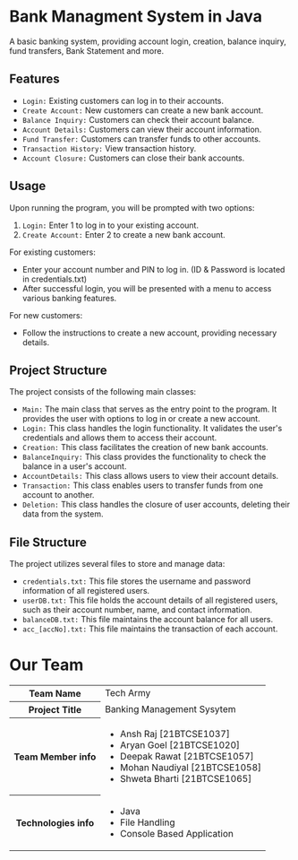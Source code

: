 # Bank Managment System in Java

A basic banking system, providing account login, creation, balance inquiry, fund transfers, Bank Statement and more. 

## Features

- `Login:` Existing customers can log in to their accounts.
- `Create Account:` New customers can create a new bank account.
- `Balance Inquiry:` Customers can check their account balance.
- `Account Details:` Customers can view their account information.
- `Fund Transfer:` Customers can transfer funds to other accounts.
- `Transaction History:` View transaction history.
- `Account Closure:` Customers can close their bank accounts.

## Usage

Upon running the program, you will be prompted with two options:
1. `Login:` Enter 1 to log in to your existing account.
2. `Create Account:` Enter 2 to create a new bank account.

For existing customers:
- Enter your account number and PIN to log in. (ID & Password is located in credentials.txt)
- After successful login, you will be presented with a menu to access various banking features.

For new customers:
- Follow the instructions to create a new account, providing necessary details.

## Project Structure
The project consists of the following main classes:

- `Main:` The main class that serves as the entry point to the program. It provides the user with options to log in or create a new account.
- `Login:` This class handles the login functionality. It validates the user's credentials and allows them to access their account.
- `Creation:` This class facilitates the creation of new bank accounts.
- `BalanceInquiry:` This class provides the functionality to check the balance in a user's account.
- `AccountDetails:` This class allows users to view their account details.
- `Transaction:` This class enables users to transfer funds from one account to another.
- `Deletion:` This class handles the closure of user accounts, deleting their data from the system.

## File Structure
The project utilizes several files to store and manage data:

- `credentials.txt:` This file stores the username and password information of all registered users.
- `userDB.txt:` This file holds the account details of all registered users, such as their account number, name, and contact information.
- `balanceDB.txt:` This file maintains the account balance for all users.
- `acc_[accNo].txt:` This file maintains the transaction of each account.

# Our Team 

<table>
    <tbody>
      <tr>
        <th>Team Name </th>
        <td>Tech Army</td></tr>
      <tr>
        <th>Project Title</th>
        <td>Banking Management Sysytem </td>
      </tr>
    <tr>
        <th>Team Member info </th>
        <td>
            <ul>
                <li>Ansh Raj [21BTCSE1037]</li> 
                <li>Aryan Goel [21BTCSE1020]</li> 
                <li>Deepak Rawat [21BTCSE1057]</li>
                <li>Mohan Naudiyal [21BTCSE1058]</li>
                <li>Shweta Bharti [21BTCSE1065]</li>
            </ul>
        </td>
    </tr>
    <tr>
        <th>Technologies info </th>
        <td>
          <ul>
            <li>Java</li>
            <li>File Handling</li>
            <li>Console Based Application </li>
          </ul>
        </td>
    </tr>
</tbody>
</table>
